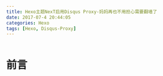 ```yaml
---
title: Hexo主题NexT启用Disqus Proxy-妈妈再也不用担心需要翻墙了
date: 2017-07-4 20:44:05
categories: Hexo
tags: [Hexo, Disqus-Proxy]
---
```

![]()

# 前言

<!--more-->